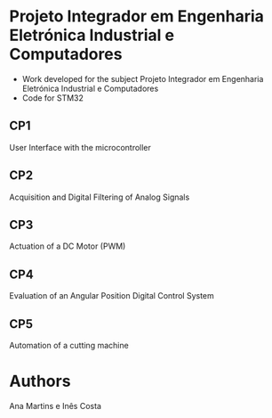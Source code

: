# Projeto Integrador em Engenharia Eletrónica Industrial e Computadores

- Work developed for the subject Projeto Integrador em Engenharia Eletrónica Industrial e Computadores                                                     
- Code for STM32 

## CP1
User Interface with the microcontroller
## CP2
Acquisition and Digital Filtering of Analog Signals
## CP3
Actuation of a DC Motor (PWM)
## CP4
Evaluation of an Angular Position Digital Control System
## CP5
Automation of a cutting machine

# Authors
Ana Martins e Inês Costa
